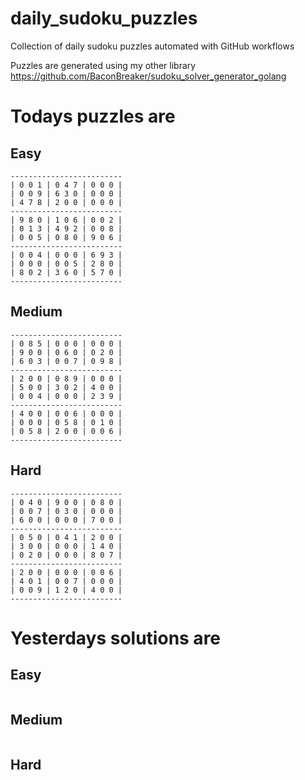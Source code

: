 
# daily_sudoku_puzzles 

Collection of daily sudoku puzzles automated with GitHub workflows 

Puzzles are generated using my other library https://github.com/BaconBreaker/sudoku_solver_generator_golang 
 

# Todays puzzles are 

## Easy 

```
-------------------------
| 0 0 1 | 0 4 7 | 0 0 0 | 
| 0 0 9 | 6 3 0 | 0 0 0 | 
| 4 7 8 | 2 0 0 | 0 0 0 | 
-------------------------
| 9 8 0 | 1 0 6 | 0 0 2 | 
| 0 1 3 | 4 9 2 | 0 0 8 | 
| 0 0 5 | 0 8 0 | 9 0 6 | 
-------------------------
| 0 0 4 | 0 0 0 | 6 9 3 | 
| 0 0 0 | 0 0 5 | 2 8 0 | 
| 8 0 2 | 3 6 0 | 5 7 0 | 
-------------------------
```
## Medium 

```
-------------------------
| 0 8 5 | 0 0 0 | 0 0 0 | 
| 9 0 0 | 0 6 0 | 0 2 0 | 
| 6 0 3 | 0 0 7 | 0 9 8 | 
-------------------------
| 2 0 0 | 0 8 9 | 0 0 0 | 
| 5 0 0 | 3 0 2 | 4 0 0 | 
| 0 0 4 | 0 0 0 | 2 3 9 | 
-------------------------
| 4 0 0 | 0 0 6 | 0 0 0 | 
| 0 0 0 | 0 5 8 | 0 1 0 | 
| 0 5 8 | 2 0 0 | 0 0 6 | 
-------------------------
```
## Hard 

```
-------------------------
| 0 4 0 | 9 0 0 | 0 8 0 | 
| 0 0 7 | 0 3 0 | 0 0 0 | 
| 6 0 0 | 0 0 0 | 7 0 0 | 
-------------------------
| 0 5 0 | 0 4 1 | 2 0 0 | 
| 3 0 0 | 0 0 0 | 1 4 0 | 
| 0 2 0 | 0 0 0 | 8 0 7 | 
-------------------------
| 2 0 0 | 0 0 0 | 0 0 6 | 
| 4 0 1 | 0 0 7 | 0 0 0 | 
| 0 0 9 | 1 2 0 | 4 0 0 | 
-------------------------
```
# Yesterdays solutions are 

## Easy 

```
```
## Medium 

```
```
## Hard 

```
```
